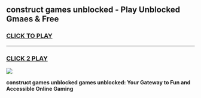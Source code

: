 
## construct games unblocked - Play Unblocked Gmaes & Free
<h3>
<a href="https://premium.freeplayer.one?title=construct_games_unblocked&ref=20F">CLICK TO PLAY</a></h3>
<hr>

<h3>
<a href="https://premium.freeplayer.one?title=construct_games_unblocked&ref=20F">CLICK 2 PLAY</a>
  
</h3>

<a href="https://premium.freeplayer.one?title=construct_games_unblocked&ref=20F/"><img src="https://clearcache.store/games.png"></a>


**construct games unblocked games unblocked: Your Gateway to Fun and Accessible Online Gaming**
